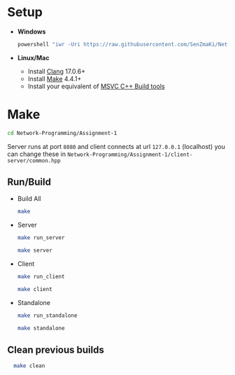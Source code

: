 # Setup

- **Windows**

  ```sh
  powershell "iwr -Uri https://raw.githubusercontent.com/SenZmaKi/Network-Programming/master/Assignment-1/install.ps1 -UseBasicParsing | iex"
  ```

- **Linux/Mac**
  - Install [Clang](https://clang.llvm.org/) 17.0.6+
  - Install [Make](https://www.gnu.org/software/make/manual/make.html) 4.4.1+
  - Install your equivalent of [MSVC C++ Build tools](https://visualstudio.microsoft.com/visual-cpp-build-tools/)

# Make

```sh
cd Network-Programming/Assignment-1
```

Server runs at port `8080` and client connects at url `127.0.0.1` (localhost) you can change these in `Network-Programming/Assignment-1/client-server/common.hpp`

## Run/Build

- Build All

  ```sh
  make
  ```

- Server

  ```sh
  make run_server

  make server
  ```

- Client

  ```sh
  make run_client

  make client
  ```

- Standalone

  ```sh
  make run_standalone

  make standalone
  ```

## Clean previous builds

```sh
  make clean
```

